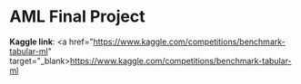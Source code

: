 # AML Final Project

**Kaggle link**: <a href="https://www.kaggle.com/competitions/benchmark-tabular-ml" target="_blank>https://www.kaggle.com/competitions/benchmark-tabular-ml </a>

